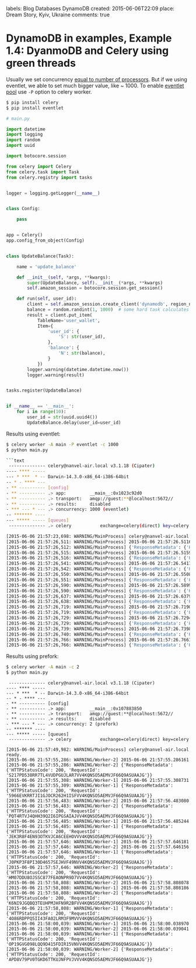 labels: Blog
        Databases
        DynamoDB
created: 2015-06-06T22:09
place: Dream Story, Kyiv, Ukraine
comments: true

# DynamoDB in examples, Example 1.4: DyanmoDB and Celery using green threads

Usually we set concurrency [equal to number of processors](http://celery.readthedocs.org/en/latest/configuration.html#concurrency-settings).
But if we using eventlet, we able to set much bigger value, like ~ 1000.
To enable [eventlet pool](http://celery.readthedocs.org/en/latest/userguide/concurrency/eventlet.html) use ```-P``` option to celery worker.

```bash
$ pip install celery
$ pip install eventlet
```

```python
# main.py

import datetime
import logging
import random
import uuid

import botocore.session

from celery import Celery
from celery.task import Task
from celery.registry import tasks


logger = logging.getLogger(__name__)


class Config:

    pass


app = Celery()
app.config_from_object(Config)


class UpdateBalance(Task):

    name = 'update_balance'

    def __init__(self, *args, **kwargs):
        super(UpdateBalance, self).__init__(*args, **kwargs)
        self.amazon_session = botocore.session.get_session()

    def run(self, user_id):
        client = self.amazon_session.create_client('dynamodb', region_name='us-west-2')
        balance = random.randint(1, 1000)  # some hard task calculates user balance
        result = client.put_item(
            TableName='user_wallet',
            Item={
                'user_id': {
                    'S': str(user_id),
                },
                'balance': {
                    'N': str(balance),
                }
            })
        logger.warning(datetime.datetime.now())
        logger.warning(result)


tasks.register(UpdateBalance)


if __name__ == '__main__':
    for i in range(10):
        user_id = str(uuid.uuid4())
        UpdateBalance.delay(user_id=user_id)
```

Results using eventlet:
```bash
$ celery worker -A main -P eventlet -c 1000
$ python main.py

```text
 -------------- celery@nanvel-air.local v3.1.18 (Cipater)
---- **** -----
--- * ***  * -- Darwin-14.3.0-x86_64-i386-64bit
-- * - **** ---
- ** ---------- [config]
- ** ---------- .> app:         __main__:0x1023c92d0
- ** ---------- .> transport:   amqp://guest:**@localhost:5672//
- ** ---------- .> results:     disabled
- *** --- * --- .> concurrency: 1000 (eventlet)
-- ******* ----
--- ***** ----- [queues]
 -------------- .> celery           exchange=celery(direct) key=celery

[2015-06-06 21:57:23,698: WARNING/MainProcess] celery@nanvel-air.local ready.
[2015-06-06 21:57:26,511: WARNING/MainProcess] 2015-06-06 21:57:26.511696
[2015-06-06 21:57:26,512: WARNING/MainProcess] {'ResponseMetadata': {'HTTPStatusCode': 200, 'RequestId': '1BNOL3VSM33D1EUIP7QRP2QTUNVV4KQNSO5AEMVJF66Q9ASUAAJG'}}
[2015-06-06 21:57:26,515: WARNING/MainProcess] 2015-06-06 21:57:26.515920
[2015-06-06 21:57:26,516: WARNING/MainProcess] {'ResponseMetadata': {'HTTPStatusCode': 200, 'RequestId': 'HGVHJ9CRS5U3EJ4KG57C44N53BVV4KQNSO5AEMVJF66Q9ASUAAJG'}}
[2015-06-06 21:57:26,541: WARNING/MainProcess] 2015-06-06 21:57:26.541750
[2015-06-06 21:57:26,542: WARNING/MainProcess] {'ResponseMetadata': {'HTTPStatusCode': 200, 'RequestId': 'RD0J3H6EL29B6CKUKLJ9AQT4HNVV4KQNSO5AEMVJF66Q9ASUAAJG'}}
[2015-06-06 21:57:26,550: WARNING/MainProcess] 2015-06-06 21:57:26.550805
[2015-06-06 21:57:26,551: WARNING/MainProcess] {'ResponseMetadata': {'HTTPStatusCode': 200, 'RequestId': 'SP9M3F114NIEOAUQVQ0UU74JVRVV4KQNSO5AEMVJF66Q9ASUAAJG'}}
[2015-06-06 21:57:26,590: WARNING/MainProcess] 2015-06-06 21:57:26.589971
[2015-06-06 21:57:26,590: WARNING/MainProcess] {'ResponseMetadata': {'HTTPStatusCode': 200, 'RequestId': 'HTB2TU11O98IA1RA5IANC1T8GBVV4KQNSO5AEMVJF66Q9ASUAAJG'}}
[2015-06-06 21:57:26,637: WARNING/MainProcess] 2015-06-06 21:57:26.637958
[2015-06-06 21:57:26,638: WARNING/MainProcess] {'ResponseMetadata': {'HTTPStatusCode': 200, 'RequestId': 'A9B7SON7IO7TBVA8CHCG1HMOSJVV4KQNSO5AEMVJF66Q9ASUAAJG'}}
[2015-06-06 21:57:26,719: WARNING/MainProcess] 2015-06-06 21:57:26.719082
[2015-06-06 21:57:26,719: WARNING/MainProcess] {'ResponseMetadata': {'HTTPStatusCode': 200, 'RequestId': 'HPKGKLUV80OR1I1I679457NV63VV4KQNSO5AEMVJF66Q9ASUAAJG'}}
[2015-06-06 21:57:26,729: WARNING/MainProcess] 2015-06-06 21:57:26.729478
[2015-06-06 21:57:26,729: WARNING/MainProcess] {'ResponseMetadata': {'HTTPStatusCode': 200, 'RequestId': 'AAIKV3SKH2QQJ1UDG0CBHCKKHNVV4KQNSO5AEMVJF66Q9ASUAAJG'}}
[2015-06-06 21:57:26,739: WARNING/MainProcess] 2015-06-06 21:57:26.739881
[2015-06-06 21:57:26,740: WARNING/MainProcess] {'ResponseMetadata': {'HTTPStatusCode': 200, 'RequestId': 'QU4E7KQMC656O1MNB3C7F6A8MFVV4KQNSO5AEMVJF66Q9ASUAAJG'}}
[2015-06-06 21:57:26,766: WARNING/MainProcess] 2015-06-06 21:57:26.766148
[2015-06-06 21:57:26,766: WARNING/MainProcess] {'ResponseMetadata': {'HTTPStatusCode': 200, 'RequestId': 'LLB6K6385US0V5BRBI8SBVTKBRVV4KQNSO5AEMVJF66Q9ASUAAJG'}}
```

Results using prefork:
```bash
$ celery worker -A main -c 2
$ python main.py
```

```text
 -------------- celery@nanvel-air.local v3.1.18 (Cipater)
---- **** -----
--- * ***  * -- Darwin-14.3.0-x86_64-i386-64bit
-- * - **** ---
- ** ---------- [config]
- ** ---------- .> app:         __main__:0x107883850
- ** ---------- .> transport:   amqp://guest:**@localhost:5672//
- ** ---------- .> results:     disabled
- *** --- * --- .> concurrency: 2 (prefork)
-- ******* ----
--- ***** ----- [queues]
 -------------- .> celery           exchange=celery(direct) key=celery

[2015-06-06 21:57:49,982: WARNING/MainProcess] celery@nanvel-air.local ready.
[2015-06-06 21:57:55,286: WARNING/Worker-2] 2015-06-06 21:57:55.286161
[2015-06-06 21:57:55,286: WARNING/Worker-2] {'ResponseMetadata': {'HTTPStatusCode': 200, 'RequestId': 'S217PD538RR7TL4VUDPGUJLAR7VV4KQNSO5AEMVJF66Q9ASUAAJG'}}
[2015-06-06 21:57:55,308: WARNING/Worker-1] 2015-06-06 21:57:55.308731
[2015-06-06 21:57:55,309: WARNING/Worker-1] {'ResponseMetadata': {'HTTPStatusCode': 200, 'RequestId': '5966EVKRRTJI1GJOCR262H1ISFVV4KQNSO5AEMVJF66Q9ASUAAJG'}}
[2015-06-06 21:57:56,483: WARNING/Worker-2] 2015-06-06 21:57:56.483080
[2015-06-06 21:57:56,483: WARNING/Worker-2] {'ResponseMetadata': {'HTTPStatusCode': 200, 'RequestId': 'PQT4RTVJ4QHH39Q2I6IPGSAIAJVV4KQNSO5AEMVJF66Q9ASUAAJG'}}
[2015-06-06 21:57:56,485: WARNING/Worker-1] 2015-06-06 21:57:56.485244
[2015-06-06 21:57:56,485: WARNING/Worker-1] {'ResponseMetadata': {'HTTPStatusCode': 200, 'RequestId': 'JEK3R8F4EN93OTKVJCA6CEEHOVVV4KQNSO5AEMVJF66Q9ASUAAJG'}}
[2015-06-06 21:57:57,646: WARNING/Worker-1] 2015-06-06 21:57:57.646181
[2015-06-06 21:57:57,646: WARNING/Worker-2] 2015-06-06 21:57:57.646156
[2015-06-06 21:57:57,646: WARNING/Worker-1] {'ResponseMetadata': {'HTTPStatusCode': 200, 'RequestId': 'J0PKP3F8PI30D4657SEJHVF49NVV4KQNSO5AEMVJF66Q9ASUAAJG'}}
[2015-06-06 21:57:57,646: WARNING/Worker-2] {'ResponseMetadata': {'HTTPStatusCode': 200, 'RequestId': 'HM07DDU8OJSSC877FEAONPR9D7VV4KQNSO5AEMVJF66Q9ASUAAJG'}}
[2015-06-06 21:57:58,808: WARNING/Worker-2] 2015-06-06 21:57:58.808078
[2015-06-06 21:57:58,808: WARNING/Worker-1] 2015-06-06 21:57:58.808186
[2015-06-06 21:57:58,808: WARNING/Worker-2] {'ResponseMetadata': {'HTTPStatusCode': 200, 'RequestId': 'K6NI9JGQBQ3TEUHPMJHFN9R2BFVV4KQNSO5AEMVJF66Q9ASUAAJG'}}
[2015-06-06 21:57:58,808: WARNING/Worker-1] {'ResponseMetadata': {'HTTPStatusCode': 200, 'RequestId': '4O86RDPPQ5II43FA02LRM3F9MVVV4KQNSO5AEMVJF66Q9ASUAAJG'}}
[2015-06-06 21:58:00,039: WARNING/Worker-1] 2015-06-06 21:58:00.038970
[2015-06-06 21:58:00,039: WARNING/Worker-2] 2015-06-06 21:58:00.039041
[2015-06-06 21:58:00,039: WARNING/Worker-1] {'ResponseMetadata': {'HTTPStatusCode': 200, 'RequestId': 'OP19GVG098LQQ9D415FDIR15VNVV4KQNSO5AEMVJF66Q9ASUAAJG'}}
[2015-06-06 21:58:00,039: WARNING/Worker-2] {'ResponseMetadata': {'HTTPStatusCode': 200, 'RequestId': 'APD8V79PV0TGKD6TTKUJNFPVJVVV4KQNSO5AEMVJF66Q9ASUAAJG'}}
```
